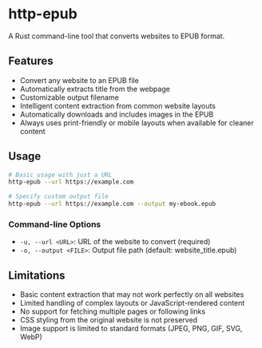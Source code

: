# http-epub

A Rust command-line tool that converts websites to EPUB format.

## Features

- Convert any website to an EPUB file
- Automatically extracts title from the webpage
- Customizable output filename
- Intelligent content extraction from common website layouts
- Automatically downloads and includes images in the EPUB
- Always uses print-friendly or mobile layouts when available for cleaner content

## Usage

```bash
# Basic usage with just a URL
http-epub --url https://example.com

# Specify custom output file
http-epub --url https://example.com --output my-ebook.epub
```

### Command-line Options

- `-u, --url <URL>`: URL of the website to convert (required)
- `-o, --output <FILE>`: Output file path (default: website_title.epub)

## Limitations

- Basic content extraction that may not work perfectly on all websites
- Limited handling of complex layouts or JavaScript-rendered content
- No support for fetching multiple pages or following links
- CSS styling from the original website is not preserved
- Image support is limited to standard formats (JPEG, PNG, GIF, SVG, WebP)
